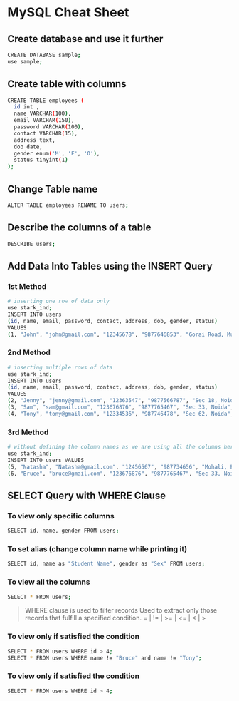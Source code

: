 ﻿# MySQL Cheat Sheet

## Create database and use it further
```bash
CREATE DATABASE sample;
use sample;
```
## Create table with columns
```bash
CREATE TABLE employees (
  id int ,
  name VARCHAR(100),
  email VARCHAR(150),
  password VARCHAR(100),
  contact VARCHAR(15),
  address text,
  dob date,
  gender enum('M', 'F', 'O'),
  status tinyint(1)
);
```

## Change Table name
```bash
ALTER TABLE employees RENAME TO users;
```

## Describe the columns of a table

```bash
DESCRIBE users;
```

## Add Data Into Tables using the INSERT Query

### 1st Method
```bash
# inserting one row of data only
use stark_ind;
INSERT INTO users
(id, name, email, password, contact, address, dob, gender, status)
VALUES
(1, "John", "john@gmail.com", "12345678", "9877646853", "Gorai Road, Mumbai", "1999-01-10", "M", 1);
```

### 2nd Method
```bash
# inserting multiple rows of data
use stark_ind;
INSERT INTO users
(id, name, email, password, contact, address, dob, gender, status)
VALUES
(2, "Jenny", "jenny@gmail.com", "12363547", "9877566787", "Sec 18, Noida", "1994-04-13", "F", 1),
(3, "Sam", "sam@gmail.com", "123676876", "9877765467", "Sec 33, Noida", "1996-06-14", "M", 1),
(4, "Tony", "tony@gmail.com", "12334536", "987746478", "Sec 62, Noida", "1992-02-19", "F", 1)
```

### 3rd Method

```bash
# without defining the column names as we are using all the columns here (not skipping any column)
use stark_ind;
INSERT INTO users VALUES
(5, "Natasha", "Natasha@gmail.com", "12456567", "987734656", "Mohali, Punjab", "1999-02-24", "F", 1),
(6, "Bruce", "bruce@gmail.com", "123676876", "9877765467", "Sec 33, Noida", "1996-06-14", "M", 1)
```

## SELECT Query with WHERE Clause

### To view only specific columns
```bash
SELECT id, name, gender FROM users;
```

### To set alias (change column name while printing it)
```bash
SELECT id, name as "Student Name", gender as "Sex" FROM users;
```

### To view all the columns
```bash
SELECT * FROM users;
```

> WHERE clause is used to filter records
> Used to extract only those records that fulfill a specified condition.
> = | != | >= | <= | < | >

### To view only if satisfied the condition
```bash
SELECT * FROM users WHERE id > 4;
SELECT * FROM users WHERE name != "Bruce" and name != "Tony";
```

### To view only if satisfied the condition
```bash
SELECT * FROM users WHERE id > 4;
```

